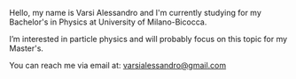 Hello, my name is Varsi Alessandro and I'm currently studying for my Bachelor's in Physics at University of Milano-Bicocca.

I’m interested in particle physics and will probably focus on this topic for my Master's.

You can reach me via email at: varsialessandro@gmail.com

